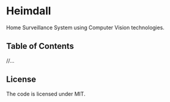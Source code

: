 # Heimdall
Home Surveillance System using Computer Vision technologies. 

## Table of Contents
//...

## License
The code is licensed under MIT.





